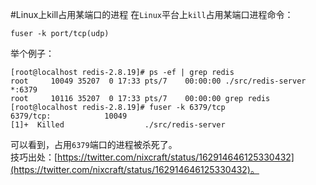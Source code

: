 #Linux上kill占用某端口的进程
在`Linux`平台上`kill`占用某端口进程命令：  

    fuser -k port/tcp(udp)
举个例子：  

    [root@localhost redis-2.8.19]# ps -ef | grep redis
    root     10049 35207  0 17:33 pts/7    00:00:00 ./src/redis-server *:6379
    root     10116 35207  0 17:33 pts/7    00:00:00 grep redis             
    [root@localhost redis-2.8.19]# fuser -k 6379/tcp
    6379/tcp:            10049
    [1]+  Killed                  ./src/redis-server
可以看到，占用`6379`端口的进程被杀死了。  
技巧出处：[https://twitter.com/nixcraft/status/162914646125330432](https://twitter.com/nixcraft/status/162914646125330432)。